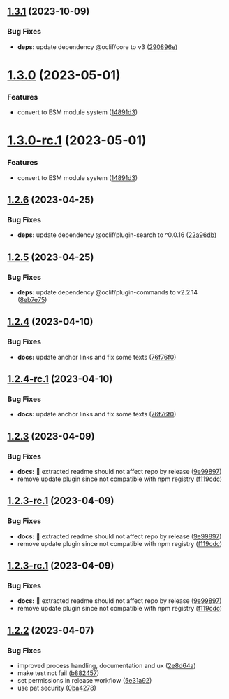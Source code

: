 ## [1.3.1](https://github.com/codeware-sthlm/cdwr-cli/compare/v1.3.0...v1.3.1) (2023-10-09)


### Bug Fixes

* **deps:** update dependency @oclif/core to v3 ([290896e](https://github.com/codeware-sthlm/cdwr-cli/commit/290896e215079c00e8fe6e4e339f027dfa578384))

# [1.3.0](https://github.com/codeware-sthlm/cdwr-cli/compare/v1.2.6...v1.3.0) (2023-05-01)


### Features

* convert to ESM module system ([14891d3](https://github.com/codeware-sthlm/cdwr-cli/commit/14891d3880f8191bfb36e36e9444f27cc81f709c))

# [1.3.0-rc.1](https://github.com/codeware-sthlm/cdwr-cli/compare/v1.2.6...v1.3.0-rc.1) (2023-05-01)


### Features

* convert to ESM module system ([14891d3](https://github.com/codeware-sthlm/cdwr-cli/commit/14891d3880f8191bfb36e36e9444f27cc81f709c))

## [1.2.6](https://github.com/codeware-sthlm/cdwr-cli/compare/v1.2.5...v1.2.6) (2023-04-25)


### Bug Fixes

* **deps:** update dependency @oclif/plugin-search to ^0.0.16 ([22a96db](https://github.com/codeware-sthlm/cdwr-cli/commit/22a96dbadfdbebe3fe5095018f27657123c1698d))

## [1.2.5](https://github.com/codeware-sthlm/cdwr-cli/compare/v1.2.4...v1.2.5) (2023-04-25)


### Bug Fixes

* **deps:** update dependency @oclif/plugin-commands to v2.2.14 ([8eb7e75](https://github.com/codeware-sthlm/cdwr-cli/commit/8eb7e75cd2e79e13b760881481134e3537d65bb4))

## [1.2.4](https://github.com/codeware-sthlm/cdwr-cli/compare/v1.2.3...v1.2.4) (2023-04-10)


### Bug Fixes

* **docs:** update anchor links and fix some texts ([76f76f0](https://github.com/codeware-sthlm/cdwr-cli/commit/76f76f0c02cb8ce4206d4a6dd6de9bcd597d5e39))

## [1.2.4-rc.1](https://github.com/codeware-sthlm/cdwr-cli/compare/v1.2.3...v1.2.4-rc.1) (2023-04-10)


### Bug Fixes

* **docs:** update anchor links and fix some texts ([76f76f0](https://github.com/codeware-sthlm/cdwr-cli/commit/76f76f0c02cb8ce4206d4a6dd6de9bcd597d5e39))

## [1.2.3](https://github.com/codeware-sthlm/cdwr-cli/compare/v1.2.2...v1.2.3) (2023-04-09)


### Bug Fixes

* **docs:** :bug: extracted readme should not affect repo by release ([9e99897](https://github.com/codeware-sthlm/cdwr-cli/commit/9e998973ba49b1c8896fa69d6fff04e8fddf6045))
* remove update plugin since not compatible with npm registry ([f119cdc](https://github.com/codeware-sthlm/cdwr-cli/commit/f119cdcfb6a5cc30df0d64297d089a1515a34ace))

## [1.2.3-rc.1](https://github.com/codeware-sthlm/cdwr-cli/compare/v1.2.2...v1.2.3-rc.1) (2023-04-09)


### Bug Fixes

* **docs:** :bug: extracted readme should not affect repo by release ([9e99897](https://github.com/codeware-sthlm/cdwr-cli/commit/9e998973ba49b1c8896fa69d6fff04e8fddf6045))
* remove update plugin since not compatible with npm registry ([f119cdc](https://github.com/codeware-sthlm/cdwr-cli/commit/f119cdcfb6a5cc30df0d64297d089a1515a34ace))

## [1.2.3-rc.1](https://github.com/codeware-sthlm/cdwr-cli/compare/v1.2.2...v1.2.3-rc.1) (2023-04-09)

### Bug Fixes

* **docs:** :bug: extracted readme should not affect repo by release ([9e99897](https://github.com/codeware-sthlm/cdwr-cli/commit/9e998973ba49b1c8896fa69d6fff04e8fddf6045))
* remove update plugin since not compatible with npm registry ([f119cdc](https://github.com/codeware-sthlm/cdwr-cli/commit/f119cdcfb6a5cc30df0d64297d089a1515a34ace))

## [1.2.2](https://github.com/codeware-sthlm/cdwr-cli/compare/v1.2.1...v1.2.2) (2023-04-07)

### Bug Fixes

* improved process handling, documentation and ux ([2e8d64a](https://github.com/codeware-sthlm/cdwr-cli/commit/2e8d64ae5f9b22650bac07ce012423bfeed6a75d))
* make test not fail ([b882457](https://github.com/codeware-sthlm/cdwr-cli/commit/b882457342967f82597baf26b2d634d92d68761b))
* set permissions in release workflow ([5e31a92](https://github.com/codeware-sthlm/cdwr-cli/commit/5e31a922ed0b8e95abc044fa99949f880c096460))
* use pat security ([0ba4278](https://github.com/codeware-sthlm/cdwr-cli/commit/0ba42786a11a009b00135e909a6a4b75831641d3))
